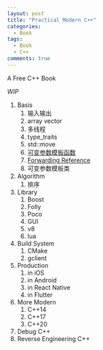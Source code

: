 ```yaml
---
layout: post
title: "Practical Modern C++"
categories:
  - Book
tags:
  - Book
  - C++
comments: true
---
```


A Free C++ Book

<!-- more -->

*WIP*

1. Basis
    1. 输入输出
    2. array vector
    3. 多线程
    4. type_traits
    4. std::move
    1. [可变参数模板函数](https://mp.weixin.qq.com/s/iiLXYGrT3TaCe8esSM1gtw)
    2. [Forwarding Reference](https://mp.weixin.qq.com/s/i6ksTraN1h_o5ZMTVRtvZA)
    2. 可变参数模板类
1. Algorithm
    1. 排序
1. Library
    1. Boost
    1. Folly
    1. Poco
    2. GUI
    3. v8
    4. lua
1. Build System
    1. CMake
    1. gclient
1. Production
    1. in iOS
    1. in Android
    1. in React Native
    1. in Flutter
1. More Modern
    1. C++14
    1. C++17
    1. C++20
1. Debug C++
1. Reverse Engineering C++


